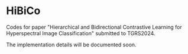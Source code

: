 # HiBiCo
Codes for paper "Hierarchical and Bidirectional Contrastive Learning for Hyperspectral Image Classification" submitted to TGRS2024.

The implementation details will be documented soon.
